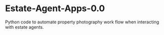 # Estate-Agent-Apps-0.0
Python code to automate property photography work flow when interacting with estate agents.
